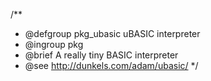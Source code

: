 /**
 * @defgroup pkg_ubasic uBASIC interpreter
 * @ingroup  pkg
 * @brief    A really tiny BASIC interpreter
 * @see      http://dunkels.com/adam/ubasic/
 */
